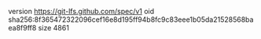 version https://git-lfs.github.com/spec/v1
oid sha256:8f365472322096cef16e8d195ff94b8fc9c83eee1b05da21528568baea8f9ff8
size 4861
